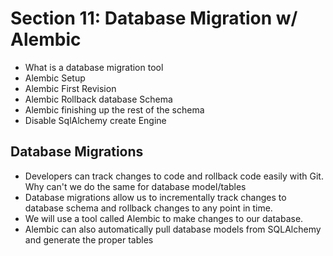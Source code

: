 # Section 11: Database Migration w/ Alembic

- What is a database migration tool
- Alembic Setup
- Alembic First Revision
- Alembic Rollback database Schema
- Alembic finishing up the rest of the schema
- Disable SqlAlchemy create Engine

## Database Migrations

- Developers can track changes to code and rollback code easily with Git. Why can't we do the same for database model/tables
- Database migrations allow us to incrementally track changes to database schema and rollback changes to any point in time.
- We will use a tool called Alembic to make changes to our database.
- Alembic can also automatically pull database models from SQLAlchemy and generate the proper tables
